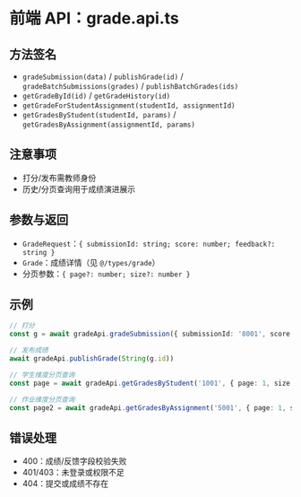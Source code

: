 # 前端 API：grade.api.ts

## 方法签名
- `gradeSubmission(data)` / `publishGrade(id)` / `gradeBatchSubmissions(grades)` / `publishBatchGrades(ids)`
- `getGradeById(id)` / `getGradeHistory(id)`
- `getGradeForStudentAssignment(studentId, assignmentId)`
- `getGradesByStudent(studentId, params)` / `getGradesByAssignment(assignmentId, params)`

## 注意事项
- 打分/发布需教师身份
- 历史/分页查询用于成绩演进展示

## 参数与返回
- `GradeRequest`：`{ submissionId: string; score: number; feedback?: string }`
- `Grade`：成绩详情（见 `@/types/grade`）
- 分页参数：`{ page?: number; size?: number }`

## 示例
```ts
// 打分
const g = await gradeApi.gradeSubmission({ submissionId: '8001', score: 92, feedback: '做得很好' })

// 发布成绩
await gradeApi.publishGrade(String(g.id))

// 学生维度分页查询
const page = await gradeApi.getGradesByStudent('1001', { page: 1, size: 10 })

// 作业维度分页查询
const page2 = await gradeApi.getGradesByAssignment('5001', { page: 1, size: 10 })
```

## 错误处理
- 400：成绩/反馈字段校验失败
- 401/403：未登录或权限不足
- 404：提交或成绩不存在
